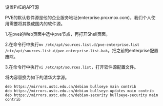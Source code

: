设置PVE的APT源

PVE的默认软件源是他的企业服务地址(enterprise.proxmox.com)，我们个人使用需要将其换成国内的软件源。

1.在pve的Web页面中选中pve节点，再打开Shell页面。

2.在命令行中执行`mv /etc/apt/sources.list.d/pve-enterprise.list /etc/apt/sources.list.d/pve-enterprise.list.bak`，把之前的enterprise配置废除。

3.在命令行中执行`vi /etc/apt/sources.list`，打开软件源配置文件。

将内容替换为如下的清华大学源。

```
deb https://mirrors.ustc.edu.cn/debian bullseye main contrib
deb https://mirrors.ustc.edu.cn/debian bullseye-updates main contrib
deb https://mirrors.ustc.edu.cn/debian-security bullseye-security main contrib
```